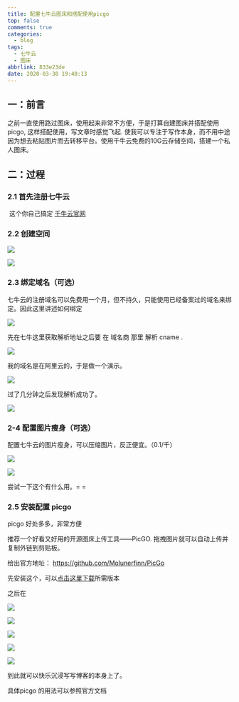 ```yaml
---
title: 配置七牛云图床和搭配使用picgo
top: false
comments: true
categories:
  - blog
tags:
  - 七牛云
  - 图床
abbrlink: 833e23de
date: 2020-03-30 19:40:13
---
```


## 一：前言

之前一直使用路过图床，使用起来非常不方便，于是打算自建图床并搭配使用picgo, 这样搭配使用，写文章时感觉飞起. 使我可以专注于写作本身，而不用中途因为想去粘贴图片而去转移平台。使用千牛云免费的10G云存储空间，搭建一个私人图床。

<!-- more -->

## 二：过程

### 2.1  首先注册七牛云

​	这个你自己搞定  [千牛云官网](https://www.qiniu.com/events/free)

### 2.2   创建空间

![](http://photo.jomeswang.top/1.png)

![](http://photo.jomeswang.top/20200330200400.png)

### 2.3  绑定域名（可选）

七牛云的注册域名可以免费用一个月，但不持久，只能使用已经备案过的域名来绑定。因此这里讲述如何绑定

![](http://photo.jomeswang.top/20200330200811.png)

先在七牛这里获取解析地址之后要 在 域名商 那里 解析 cname .

![](http://photo.jomeswang.top/4.png)

我的域名是在阿里云的，于是做一个演示。

![](http://photo.jomeswang.top/20200330201230.png)

过了几分钟之后发现解析成功了。

![](http://photo.jomeswang.top/20200330201326.png)

### 2-4 配置图片瘦身（可选）

配置七牛云的图片瘦身，可以压缩图片，反正便宜。（0.1/千）

![](http://photo.jomeswang.top/7.png)

![](http://photo.jomeswang.top/8.png)

尝试一下这个有什么用。= = 

### 2.5  安装配置 picgo

picgo 好处多多，非常方便

推荐一个好看又好用的开源图床上传工具——PicGO. 拖拽图片就可以自动上传并复制外链到剪贴板。

给出官方地址： https://github.com/Molunerfinn/PicGo 

先安装这个，可以[点击这里下载](https://github.com/Molunerfinn/PicGo/releases)所需版本  

之后在

![](http://photo.jomeswang.top/20200330202338.png)

![](http://photo.jomeswang.top/20200330202419.png)

![](http://photo.jomeswang.top/10.png)

![](http://photo.jomeswang.top/12.png)

![](http://photo.jomeswang.top/11.png)

到此就可以快乐沉浸写写博客的本身上了。

具体picgo 的用法可以参照官方文档

